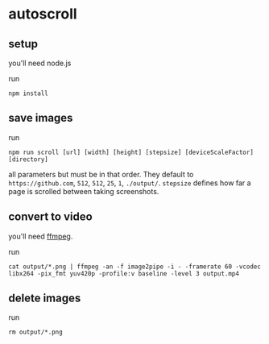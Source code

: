 # autoscroll

## setup

you'll need node.js

run
```
npm install
```

## save images

run
```
npm run scroll [url] [width] [height] [stepsize] [deviceScaleFactor] [directory]
```

all parameters but must be in that order. They default to `https://github.com`, `512`, `512`, `25`, `1`, `./output/`. `stepsize` defines how far a page is scrolled between taking screenshots.

## convert to video

you'll need [ffmpeg](https://ffmpeg.org).

run
```
cat output/*.png | ffmpeg -an -f image2pipe -i - -framerate 60 -vcodec libx264 -pix_fmt yuv420p -profile:v baseline -level 3 output.mp4
```

## delete images

run
```
rm output/*.png
```